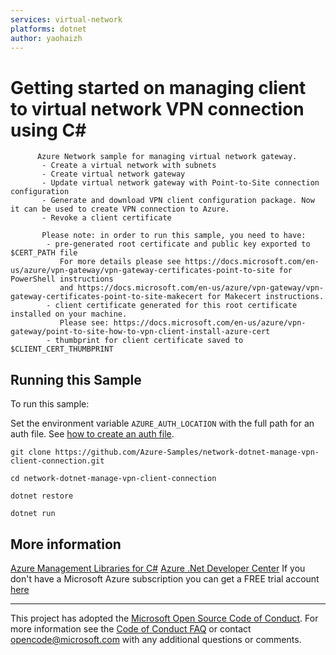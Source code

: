 ```yaml
---
services: virtual-network
platforms: dotnet
author: yaohaizh
---
```


# Getting started on managing client to virtual network VPN connection using C# #

          Azure Network sample for managing virtual network gateway.
           - Create a virtual network with subnets
           - Create virtual network gateway
           - Update virtual network gateway with Point-to-Site connection configuration
           - Generate and download VPN client configuration package. Now it can be used to create VPN connection to Azure.
           - Revoke a client certificate
         
           Please note: in order to run this sample, you need to have:
            - pre-generated root certificate and public key exported to $CERT_PATH file
               For more details please see https://docs.microsoft.com/en-us/azure/vpn-gateway/vpn-gateway-certificates-point-to-site for PowerShell instructions
               and https://docs.microsoft.com/en-us/azure/vpn-gateway/vpn-gateway-certificates-point-to-site-makecert for Makecert instructions.
            - client certificate generated for this root certificate installed on your machine.
               Please see: https://docs.microsoft.com/en-us/azure/vpn-gateway/point-to-site-how-to-vpn-client-install-azure-cert
            - thumbprint for client certificate saved to $CLIENT_CERT_THUMBPRINT


## Running this Sample ##

To run this sample:

Set the environment variable `AZURE_AUTH_LOCATION` with the full path for an auth file. See [how to create an auth file](https://github.com/Azure/azure-libraries-for-net/blob/master/AUTH.md).

    git clone https://github.com/Azure-Samples/network-dotnet-manage-vpn-client-connection.git

    cd network-dotnet-manage-vpn-client-connection

    dotnet restore

    dotnet run

## More information ##

[Azure Management Libraries for C#](https://github.com/Azure/azure-sdk-for-net/tree/Fluent)
[Azure .Net Developer Center](https://azure.microsoft.com/en-us/develop/net/)
If you don't have a Microsoft Azure subscription you can get a FREE trial account [here](http://go.microsoft.com/fwlink/?LinkId=330212)

---

This project has adopted the [Microsoft Open Source Code of Conduct](https://opensource.microsoft.com/codeofconduct/). For more information see the [Code of Conduct FAQ](https://opensource.microsoft.com/codeofconduct/faq/) or contact [opencode@microsoft.com](mailto:opencode@microsoft.com) with any additional questions or comments.